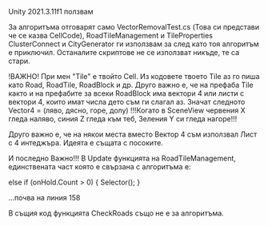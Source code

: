 Unity 2021.3.11f1 ползвам

За алгоритъма отговарят само VectorRemovalTest.cs (Това си представи че се казва CellCode), RoadTileManagement и TileProperties
ClusterConnect и CityGenerator ги използвам за след като тоя алгоритъм е приключил.
Останалите скриптове не се използват никъде, те са стари.

!ВАЖНО!
При мен "Tile" е твойто Cell.
Из кодовете твоето Tile аз го пиша като Road, RoadTile, RoadBlock и др.
Друго важно е, че на префаба Tile както и на префабите за всеки RoadBlock има вектори 4 или листи с вектори 4, които имат числа дето съм ги слагал аз.
Значат следното Vector4 = (ляво, дясно, горе, долу) !!!Когато в SceneView червения X гледа наляво, синия Z гледа към теб, Зеления Y си гледа нагоре!!!

Друго важно е, че на някои места вместо Вектор 4 съм използвал Лист с 4 интеджъра. Идеята е същата с посоките.

И последно Важно!!!
В Update функцията на RoadTileManagement, единствената част която е свързана с алгоритъма е:

else if (onHold.Count > 0)
        {
            Selector();
        }

...почва на линия 158

В същия код функцията CheckRoads също не е за алгоритъма.
